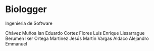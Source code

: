 # Biologger

Ingenieria de Software

Chávez Muñoa Ian Eduardo
Cortez Flores Luis Enrique
Lissarrague Berumen Iker
Ortega Martinez Jesús Martín
Vargas Aldaco Alejandro Emmanuel
